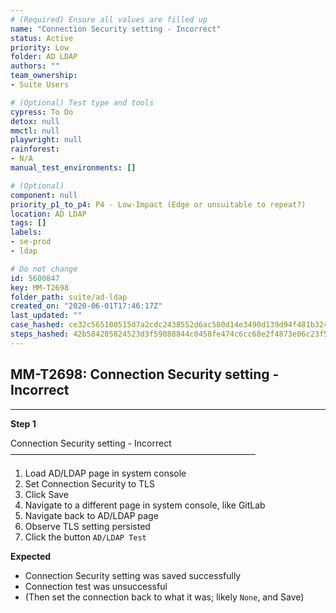 ```yaml
---
# (Required) Ensure all values are filled up
name: "Connection Security setting - Incorrect"
status: Active
priority: Low
folder: AD LDAP
authors: ""
team_ownership: 
- Suite Users

# (Optional) Test type and tools
cypress: To Do
detox: null
mmctl: null
playwright: null
rainforest: 
- N/A
manual_test_environments: []

# (Optional)
component: null
priority_p1_to_p4: P4 - Low-Impact (Edge or unsuitable to repeat?)
location: AD LDAP
tags: []
labels: 
- se-prod
- ldap

# Do not change
id: 5600847
key: MM-T2698
folder_path: suite/ad-ldap
created_on: "2020-06-01T17:46:17Z"
last_updated: ""
case_hashed: ce32c565100515d7a2cdc2438552d6ac580d14e3490d139d94f481b324197a1d70dcdbb7f7b493077f60aa0b36892ef3
steps_hashed: 42b584205824523d3f59088844c0458fe474c6cc68e2f4873e06c23f5a2d7933724992e56b92b8f2fb78b0be7711bf47
---
```


## MM-T2698: Connection Security setting - Incorrect

---

**Step 1**

Connection Security setting - Incorrect\
————————————————————————————

1. Load AD/LDAP page in system console
2. Set Connection Security to TLS
3. Click Save
4. Navigate to a different page in system console, like GitLab
5. Navigate back to AD/LDAP page
6. Observe TLS setting persisted
7. Click the button `AD/LDAP Test`

**Expected**

- Connection Security setting was saved successfully
- Connection test was unsuccessful
- (Then set the connection back to what it was; likely `None`, and Save)
